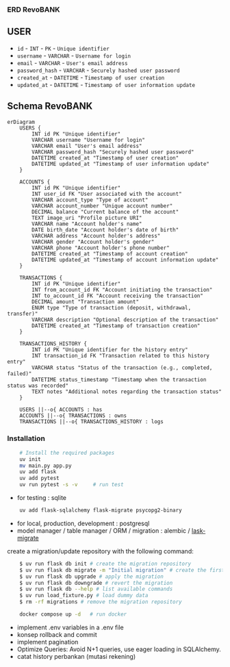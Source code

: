 ### ERD RevoBANK

## USER

- `id` - `INT` - `PK` - `Unique identifier`
- `username` - `VARCHAR` - `Username for login`
- `email` - `VARCHAR` - `User's email address`
- `password_hash` - `VARCHAR` - `Securely hashed user password`
- `created_at` - `DATETIME` - `Timestamp of user creation`
- `updated_at` - `DATETIME` - `Timestamp of user information update`

## Schema RevoBANK

```mermaid
erDiagram
    USERS {
        INT id PK "Unique identifier"
        VARCHAR username "Username for login"
        VARCHAR email "User's email address"
        VARCHAR password_hash "Securely hashed user password"
        DATETIME created_at "Timestamp of user creation"
        DATETIME updated_at "Timestamp of user information update"
    }

    ACCOUNTS {
        INT id PK "Unique identifier"
        INT user_id FK "User associated with the account"
        VARCHAR account_type "Type of account"
        VARCHAR account_number "Unique account number"
        DECIMAL balance "Current balance of the account"
        TEXT image_uri "Profile picture URI"
        VARCHAR name "Account holder's name"
        DATE birth_date "Account holder's date of birth"
        VARCHAR address "Account holder's address"
        VARCHAR gender "Account holder's gender"
        VARCHAR phone "Account holder's phone number"
        DATETIME created_at "Timestamp of account creation"
        DATETIME updated_at "Timestamp of account information update"
    }

    TRANSACTIONS {
        INT id PK "Unique identifier"
        INT from_account_id FK "Account initiating the transaction"
        INT to_account_id FK "Account receiving the transaction"
        DECIMAL amount "Transaction amount"
        ENUM type "Type of transaction (deposit, withdrawal, transfer)"
        VARCHAR description "Optional description of the transaction"
        DATETIME created_at "Timestamp of transaction creation"
    }

    TRANSACTIONS_HISTORY {
        INT id PK "Unique identifier for the history entry"
        INT transaction_id FK "Transaction related to this history entry"
        VARCHAR status "Status of the transaction (e.g., completed, failed)"
        DATETIME status_timestamp "Timestamp when the transaction status was recorded"
        TEXT notes "Additional notes regarding the transaction status"
    }

    USERS ||--o{ ACCOUNTS : has
    ACCOUNTS ||--o{ TRANSACTIONS : owns
    TRANSACTIONS ||--o{ TRANSACTIONS_HISTORY : logs
```

### Installation

```bash
    # Install the required packages
    uv init
    mv main.py app.py
    uv add flask
    uv add pytest
    uv run pytest -s -v     # run test
```

- for testing : sqlite

```bash
    uv add flask-sqlalchemy flask-migrate psycopg2-binary
```

- for local, production, development : postgresql
- model manager / table manager / ORM / migration : alembic / [lask-migrate](https://flask-migrate.readthedocs.io/en/latest/#)

create a migration/update repository with the following command:

```bash
    $ uv run flask db init # create the migration repository
    $ uv run flask db migrate -m "Initial migration" # create the first migration
    $ uv run flask db upgrade # apply the migration
    $ uv run flask db downgrade # revert the migration
    $ uv run flask db --help # list available commands
    $ uv run load_fixture.py # load dummy data
    $ rm -rf migrations # remove the migration repository
```

```bash
    docker compose up -d   # run docker
```

- implement .env variables in a .env file
- konsep rollback and commit
- implement pagination
- Optimize Queries: Avoid N+1 queries, use eager loading in SQLAlchemy.
- catat history perbankan (mutasi rekening)
